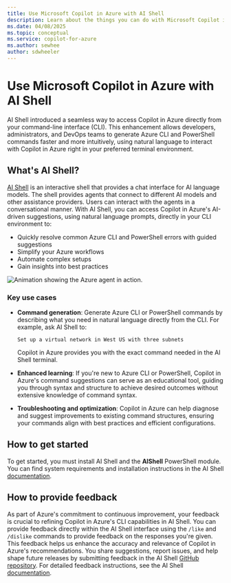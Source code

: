 ```yaml
---
title: Use Microsoft Copilot in Azure with AI Shell
description: Learn about the things you can do with Microsoft Copilot in Azure from the command line.
ms.date: 04/08/2025
ms.topic: conceptual
ms.service: copilot-for-azure
ms.author: sewhee
author: sdwheeler
---
```


# Use Microsoft Copilot in Azure with AI Shell

AI Shell introduced a seamless way to access Copilot in Azure directly from your command-line
interface (CLI). This enhancement allows developers, administrators, and DevOps teams to generate
Azure CLI and PowerShell commands faster and more intuitively, using natural language to interact
with Copilot in Azure right in your preferred terminal environment.

## What's AI Shell?

[AI Shell][01] is an interactive shell that provides a chat interface for AI language models. The
shell provides agents that connect to different AI models and other assistance providers. Users can
interact with the agents in a conversational manner. With AI Shell, you can access Copilot in
Azure's AI-driven suggestions, using natural language prompts, directly in your CLI environment to:

- Quickly resolve common Azure CLI and PowerShell errors with guided suggestions
- Simplify your Azure workflows
- Automate complex setups
- Gain insights into best practices

![Animation showing the Azure agent in action.][03]

### Key use cases

- **Command generation**: Generate Azure CLI or PowerShell commands by describing what you need in
  natural language directly from the CLI. For example, ask AI Shell to:

  `Set up a virtual network in West US with three subnets`

  Copilot in Azure provides you with the exact command needed in the AI Shell terminal.

- **Enhanced learning**: If you're new to Azure CLI or PowerShell, Copilot in Azure's command
  suggestions can serve as an educational tool, guiding you through syntax and structure to achieve
  desired outcomes without extensive knowledge of command syntax.

- **Troubleshooting and optimization**: Copilot in Azure can help diagnose and suggest improvements
  to existing command structures, ensuring your commands align with best practices and efficient
  configurations.

## How to get started

To get started, you must install AI Shell and the **AIShell** PowerShell module. You can find system
requirements and installation instructions in the AI Shell [documentation][01].

## How to provide feedback

As part of Azure's commitment to continuous improvement, your feedback is crucial to refining
Copilot in Azure's CLI capabilities in AI Shell. You can provide feedback directly within the AI
Shell interface using the `/like` and `/dislike` commands to provide feedback on the responses
you're given. This feedback helps us enhance the accuracy and relevance of Copilot in Azure's
recommendations. You share suggestions, report issues, and help shape future releases by submitting
feedback in the AI Shell [GitHub repository][02]. For detailed feedback instructions, see the AI
Shell [documentation][01].

<!-- link references -->
[01]: /powershell/utility-modules/aishell/overview
[02]: https://github.com/PowerShell/ProjectMercury
[03]: media/ai-shell-overview/ai-shell-azure-agent.gif
